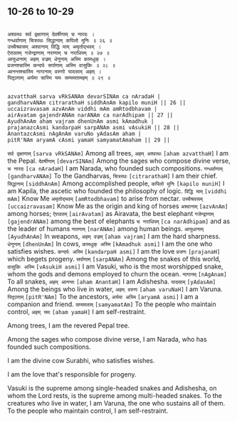 ## 10-26 to 10-29


```shloka-sa

अश्वत्थः सर्व वृक्षाणाम् देवर्षीणाम् च नारदः ।
गन्धर्वाणाम् चित्ररथः सिद्धानाम् कपिलो मुनिः ॥ २६ ॥
उच्चैश्रवसम् अश्वानाम् विद्धि माम् अमृतोद्भवम् ।
ऐरावतम् गजेन्द्राणाम् नराणाम् च नराधिपम् ॥ २७ ॥
आयुधानाम् अहम् वज्रम् धेनूनाम् अस्मि कामधुक् ।
प्रजनश्चास्मि कन्दर्पः सर्पाणाम् अस्मि वासुकिः ॥ २८ ॥
आनन्तश्चास्मि नागानाम् वरुणो यादसाम् अहम् ।
पितृऽणाम् अर्यमा चास्मि यमः सम्यमतामहम् ॥ २९ ॥

```
```shloka-sa-hk

azvatthaH sarva vRkSANAm devarSINAm ca nAradaH |
gandharvANAm citrarathaH siddhAnAm kapilo muniH || 26 ||
uccaizravasam azvAnAm viddhi mAm amRtodbhavam |
airAvatam gajendrANAm narANAm ca narAdhipam || 27 ||
AyudhAnAm aham vajram dhenUnAm asmi kAmadhuk |
prajanazcAsmi kandarpaH sarpANAm asmi vAsukiH || 28 ||
AnantazcAsmi nAgAnAm varuNo yAdasAm aham |
pitR'NAm aryamA cAsmi yamaH samyamatAmaham || 29 ||

```
`सर्व वृक्षाणाम्` `[sarva vRkSANAm]` Among all trees, `अहम् अश्वत्थः` `[aham azvatthaH]` I am the Pepal. `देवर्षीणाम्` `[devarSINAm]` Among the sages who compose divine verse, `च नारदः` `[ca nAradaH]` I am Narada, who founded such compositions.
`गन्धर्वाणाम्` `[gandharvANAm]` To the Gandharvas, `चित्ररथः` `[citrarathaH]` I am their chief. `सिद्धानाम्` `[siddhAnAm]` Among accomplished people, `कपिलो मुनिः` `[kapilo muniH]` I am Kapila, the ascetic who founded the philosophy of logic.
`विद्धि माम्` `[viddhi mAm]` Know Me `अमृतोद्भवम्` `[amRtodbhavam]` to arise from nectar. `उच्चैश्रवसम्` `[uccaizravasam]` Know Me as the origin and king of horses `अश्वानाम्` `[azvAnAm]` among horses; `ऐरावतम्` `[airAvatam]` as Airavata, the best elephant `गजेन्द्राणाम्` `[gajendrANAm]` among the best of elephants `च नराधिपम्` `[ca narAdhipam]` and as the leader of humans `नराणाम्` `[narANAm]` among human beings.
`आयुधानाम्` `[AyudhAnAm]` In weapons, `अहम् वज्रम्` `[aham vajram]` I am the hard sharpness. `धेनूनाम्` `[dhenUnAm]` In cows, `कामधुक् अस्मि` `[kAmadhuk asmi]` I am the one who satisfies wishes. `कन्दर्पः अस्मि` `[kandarpaH asmi]` I am the love `प्रजनः` `[prajanaH]` which begets progeny. `सर्पाणाम्` `[sarpANAm]` Among the snakes of this world, `वासुकिः अस्मि` `[vAsukiH asmi]` I am Vasuki, who is the most worshipped snake, whom the gods and demons employed to churn the ocean.
`नागानम्` `[nAgAnam]` To all snakes, `अहम् आनन्तः` `[aham AnantaH]` I am Adishesha. `यादसाम्` `[yAdasAm]` Among the beings who live in water, `अहम् वरुणः` `[aham varuNaH]` I am Varuna. `पितृऽणाम्` `[pitR'NAm]` To the ancestors, `अर्यमा अस्मि` `[aryamA asmi]` I am a companion and friend. `सम्यमताम्` `[samyamatAm]` To the people who maintain control, `अहम् यमः` `[aham yamaH]` I am self-restraint.

Among trees, I am the revered Pepal tree. 

Among the sages who compose divine verse, I am Narada, who has founded such compositions. 

I am the divine cow Surabhi, who satisfies wishes. 

I am the love that's responsible for progeny. 

Vasuki is the supreme among single-headed snakes and Adishesha, on whom the Lord rests, is the supreme among multi-headed snakes. To the creatures who live in water, I am Varuna, the one who sustains all of them. To the people who maintain control, I am self-restraint.


